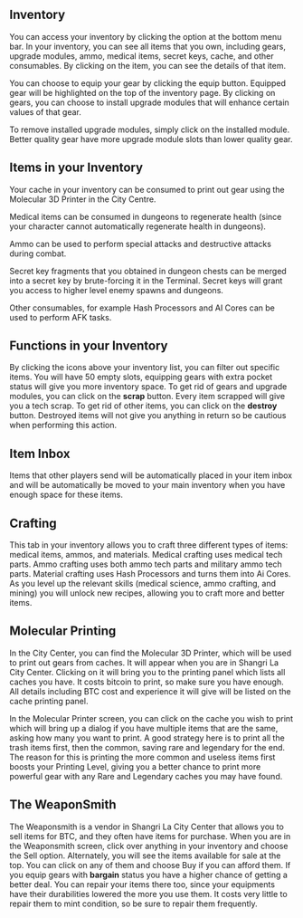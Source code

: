 ## Inventory

You can access your inventory by clicking the option at the bottom menu bar. In your inventory, you can see all items that you own, including gears, upgrade modules, ammo, medical items, secret keys, cache, and other consumables. By clicking on the item, you can see the details of that item.  

You can choose to equip your gear by clicking the equip button. Equipped gear will be highlighted on the top of the inventory page. By clicking on gears, you can choose to install upgrade modules that will enhance certain values of that gear.  

To remove installed upgrade modules, simply click on the installed module. Better quality gear have more upgrade module slots than lower quality gear.  

## Items in your Inventory

Your cache in your inventory can be consumed to print out gear using the Molecular 3D Printer in the City Centre.  

Medical items can be consumed in dungeons to regenerate health (since your character cannot automatically regenerate health in dungeons).  

Ammo can be used to perform special attacks and destructive attacks during combat.

Secret key fragments that you obtained in dungeon chests can be merged into a secret key by brute-forcing it in the Terminal. Secret keys will grant you access to higher level enemy spawns and dungeons.  

Other consumables, for example Hash Processors and AI Cores can be used to perform AFK tasks.

## Functions in your Inventory

By clicking the icons above your inventory list, you can filter out specific items. You will have 50 empty slots, equipping gears with extra pocket status will give you more inventory space. To get rid of gears and upgrade modules, you can click on the **scrap** button. Every item scrapped will give you a tech scrap. To get rid of other items, you can click on the **destroy** button. Destroyed items will not give you anything in return so be cautious when performing this action.  

## Item Inbox

Items that other players send will be automatically placed in your item inbox and will be automatically be moved to your main inventory when you have enough space for these items.

## Crafting

This tab in your inventory allows you to craft three different types of items: medical items, ammos, and materials. Medical crafting uses medical tech parts. Ammo crafting uses both ammo tech parts and military ammo tech parts. Material crafting uses Hash Processors and turns them into Ai Cores. As you level up the relevant skills (medical science, ammo crafting, and mining) you will unlock new recipes, allowing you to craft more and better items.
 

## Molecular Printing

In the City Center, you can find the Molecular 3D Printer, which will be used to print out gears from caches. It will appear when you are in Shangri La City Center. Clicking on it will bring you to the printing panel which lists all caches you have. It costs bitcoin to print, so make sure you have enough. All details including BTC cost and experience it will give will be listed on the cache printing panel.  

In the Molecular Printer screen, you can click on the cache you wish to print which will bring up a dialog if you have multiple items that are the same, asking how many you want to print. A good strategy here is to print all the trash items first, then the common, saving rare and legendary for the end. The reason for this is printing the more common and useless items first boosts your Printing Level, giving you a better chance to print more powerful gear with any Rare and Legendary caches you may have found.  

## The WeaponSmith

The Weaponsmith is a vendor in Shangri La City Center that allows you to sell items for BTC, and they often have items for purchase. When you are in the Weaponsmith screen, click over anything in your inventory and choose the Sell option. Alternately, you will see the items available for sale at the top. You can click on any of them and choose Buy if you can afford them. If you equip gears with **bargain** status you have a higher chance of getting a better deal. You can repair your items there too, since your equipments have their durabilities lowered the more you use them. It costs very little to repair them to mint condition, so be sure to repair them frequently.  

